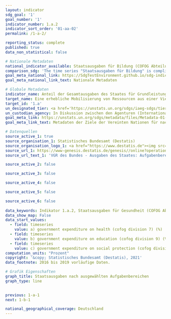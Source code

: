 ```yaml
---
layout: indicator    
sdg_goal: '1'    
goal_number: '1'    
indicator_number: 1.a.2    
indicator_sort_order: '01-aa-02'    
permalink: /1-a-2/    

reporting_status: complete    
published: true    
data_non_statistical: false    

# Nationale Metadaten    
national_indicator_available: Staatsausgaben für Bildung (COFOG Abteilung 9) <br> Staatsausgaben für Gesundheit (COFOG Abteilung 7) <br> Staatsausgaben für soziale Sicherung (COFOG Abteilung 10)    
comparison_sdg: 'The time series "Staatsausgaben für Bildung" is compliant with the global metadata. Globale Metadaten für die Komponenten Gesundheit und soziale Sicherung fehlen noch.'    
goal_meta_national_link: https://SdgTestEnvironment.github.io/sdg-indicators/public/MetaDe/1.a.2.pdf    
goal_meta_national_link_text: Nationale Metadaten    

# Globale Metadaten    
indicator_name: Anteil der Gesamtausgaben des Staates für Grundleistungen (Bildung, Gesundheit und soziale Sicherung)    
target_name: Eine erhebliche Mobilisierung von Ressourcen aus einer Vielzahl von Quellen gewährleisten, einschließlich durch verbesserte Entwicklungszusammenarbeit, um den Entwicklungsländern und insbesondere den am wenigsten entwickelten Ländern ausreichende und berechenbare Mittel für die Umsetzung von Programmen und Politiken zur Beendigung der Armut in all ihren Dimensionen bereitzustellen    
target_id: '1.a'    
un_designated_tier: <a href='https://unstats.un.org/sdgs/iaeg-sdgs/tier-classification/' title='Klicken Sie hier um weitere Informationen zur UN-Tier-Klassifikation zu erhalten.'>Tier II</a>    
un_custodian_agency: In Diskussion zwischen den Agenturen (Internationale Arbeitsorganisation (ILO), UNESCO-Institut für Statistik (UNESCO-UIS), Weltgesundheitsorganisation (WHO))    
goal_meta_link: https://unstats.un.org/sdgs/metadata/files/Metadata-01-0a-02.pdf    
goal_meta_link_text: Metadaten der Ziele der Vereinten Nationen für nachhaltige Entwicklung    

# Datenquellen
source_active_1: true
source_organisation_1: Statistisches Bundesamt (Destatis)
source_organisation_logo_1: <a href="https://www.destatis.de"><img src="https://g205sdgs.github.io/sdg-indicators/public/OrgImgDe/destatis.png" alt="Logo destatis" style="height:60px; width:148px"/></a>
source_url_1: https://www-genesis.destatis.de/genesis//online?operation=table&code=81000-0138&bypass=true&language=de
source_url_text_1: 'VGR des Bundes - Ausgaben des Staates: Aufgabenbereiche des Staates (COFOG) – GENESIS online 81000-0138'

source_active_2: false

source_active_3: false

source_active_4: false

source_active_5: false

source_active_6: false
    
data_keywords: Indikator 1.a.2, Staatsausgaben für Gesundheit (COFOG Abteilung 07), Staatsausgaben für Bildung (COFOG Abteilung 09), Staatsausgaben für soziale Sicherung (COFOG Abteilung 10)    
data_show_map: False    
data_start_values: 
  - field: timeseries
    value: a) government expenditure on health (cofog division 7) (%)
  - field: timeseries
    value: b) government expenditure on education (cofog division 9) (%)
  - field: timeseries
    value: c) government expenditure on social protection (cofog division 10) (%)    
computation_units: "Prozent"    
copyright: '&copy; Statistisches Bundesamt (Destatis), 2021'    
data_footnote: 2016 bis 2019 vorläufige Daten.    

# Grafik Eigenschaften    
graph_title: Staatsausgaben nach ausgewählten Aufgabenbereichen    
graph_type: line    
    

previous: 1-a-1    
next: 1-b-1    

national_geographical_coverage: Deutschland    
---
```


<span></span>